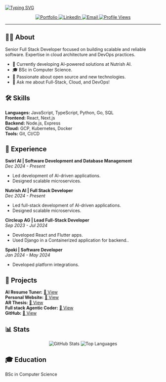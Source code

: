 <div align="center">

 <p align="left">
 <a href="https://github.com/yakkshit">
   <img src="https://readme-typing-svg.herokuapp.com/?lines=👋+Venkata+Sai+Yakkshit+Reddy+Asodi;Senior+Full+Stack+Developer;Cloud+Engineer;DevOps+Engineer;Software+Developer&font=IBM%30Plex%30Mono%30Bold&width=700&height=75&color=FFFFFF&vcenter=true&size=38" alt="Typing SVG" />
 </a>
</p>

  <a href="https://www.yakkshit.com" target="_blank">
    <img src="https://img.shields.io/badge/Portfolio-yakkshit.com-0366d6?style=flat-square&logo=chrome&logoColor=white" alt="Portfolio" />
  </a>
  
  <a href="https://linkedin.com/in/yakkshit" target="_blank">
    <img src="https://img.shields.io/badge/LinkedIn-yakkshit-0077B5?style=flat-square&logo=linkedin&logoColor=white" alt="LinkedIn" />
  </a>
  
  <a href="mailto:contact@yakkshit.com">
    <img src="https://img.shields.io/badge/Email-contact@yakkshit.com-D14836?style=flat-square&logo=gmail&logoColor=white" alt="Email" />
  </a>
  
  <a href="https://github.com/yakkshit" target="_blank">
    <img src="https://komarev.com/ghpvc/?username=yakkshit&style=flat-square&color=blue" alt="Profile Views" />
  </a>

  <br/>
</div>

---

## 👨‍💻 About

Senior Full Stack Developer focused on building scalable and reliable software. Expertise in cloud architecture and DevOps practices.

- 🔭 Currently developing AI-powered solutions at Nutrish AI.
- 🎓 BSc in Computer Science.
- 🌱 Passionate about open source and new technologies.
- 💬 Ask me about Full-Stack, Cloud, and DevOps!

## 🛠️ Skills

**Languages:** JavaScript, TypeScript, Python, Go, SQL
<br/>
**Frontend:** React, Next.js
<br/>
**Backend:** Node.js, Express
<br/>
**Cloud:** GCP, Kubernetes, Docker
<br/>
**Tools:** Git, CI/CD

## 💼 Experience

**Swirl AI | Software Development and Database Management**
<br/>
*Dec 2024 - Present*
- Led development of AI-driven applications.
- Designed scalable microservices.

**Nutrish AI | Full Stack Developer**
<br/>
*Dec 2024 - Present*
- Led full-stack development of AI-driven applications.
- Designed scalable microservices.

**Circleup AG | Lead Full-Stack Developer**
<br/>
*Sep 2023 - Jul 2024*
- Developed React and Flutter apps.
- Used Django in a Containerized application for backend..

**Spoki | Software Developer**
<br/>
*Jan 2024 - May 2024*
- Developed platform integrations.

## 🚀 Projects

**AI Resume Tuner:** [🔗 View](https://cv.yakkshit.com)
<br/>
**Personal Website:** [🔗 View](https://yakkshit.com)
<br/>
**AR Thesis:** [🔗 View](https://thesis.yakkshit.com)
<br/>
**Full stack Agentic Coder:** [🔗 View](https://builder.yakkshit.com)
<br/>
**GitHub:** [🔗 View](https://github.com/yakkshit)

## 📊 Stats

<div align="center">
  <img src="https://github-readme-stats.vercel.app/api?username=yakkshit&show_icons=true&theme=dark&hide_border=true&count_private=true&hide=contribs" alt="GitHub Stats" />
  <img src="https://github-readme-stats.vercel.app/api/top-langs/?username=yakkshit&layout=compact&theme=dark&hide_border=true&langs_count=6" alt="Top Languages" />
</div>

## 🎓 Education

BSc in Computer Science
